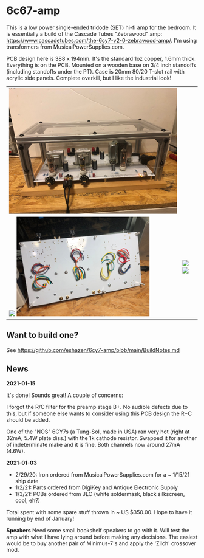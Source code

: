 # 6c67-amp

This is a low power single-ended tridode (SET) hi-fi amp for the
bedroom.  It is essentially a build of the Cascade Tubes "Zebrawood"
amp: https://www.cascadetubes.com/the-6cy7-v2-0-zebrawood-amp/.  I'm
using transformers from MusicalPowerSupplies.com.

PCB design here is 388 x 194mm.  It's the standard 1oz copper, 1.6mm thick.
Everything is on the PCB.  Mounted on a wooden base on 3/4 inch standoffs (including standoffs under the PT).  Case is 20mm 80/20 T-slot rail with acrylic side panels.  Complete overkill, but I like the industrial look!

<table>
  <tr><td>
    <img src="https://github.com/eshazen/6cy7-amp/blob/main/pix/enclosure_done.jpg" width=500">
  <tr><td>
<img src="https://github.com/eshazen/6cy7-amp/blob/main/pix/under_test.jpg" width=350>
  <img src="https://github.com/eshazen/6cy7-amp/blob/main/pix/bottom.jpg" width=350>
  <td>
<img src="https://github.com/eshazen/6cy7-amp/blob/main/pix/bare_pcb.jpg" width=350>
<img src="https://github.com/eshazen/6cy7-amp/blob/main/pix/top_view.jpg" width=350>
</table>

## Want to build one?

See https://github.com/eshazen/6cy7-amp/blob/main/BuildNotes.md


## News

**2021-01-15**

It's done!  Sounds great!  A couple of concerns:

I forgot the R/C filter for the preamp stage B+.  No audible defects due to this, but if someone else wants
to consider using this PCB design the R+C should be added.

One of the "NOS" 6CY7s (a Tung-Sol, made in USA) ran very hot (right at 32mA, 5.4W plate diss.) with
the 1k cathode resistor.  Swapped it for another of indeterminate make and it is fine.  Both channels
now around 27mA (4.6W).

**2021-01-03**

* 2/29/20: Iron ordered from MusicalPowerSupplies.com for a ~ 1/15/21 ship date
* 1/2/21: Parts ordered from DigiKey and Antique Electronic Supply
* 1/3/21: PCBs ordered from JLC (white soldermask, black silkscreen, cool, eh?)

Total spent with some spare stuff thrown in ~ US $350.00.  Hope to have it running by end of January!

**Speakers** Need some small bookshelf speakers to go with it.  Will test the amp with what I have lying around before making any decisions.  The easiest would be to buy another pair of Minimus-7's and apply the 'Zilch' crossover mod.
